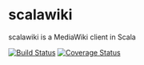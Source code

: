 # scalawiki
scalawiki is a MediaWiki client in Scala

[![Build Status](https://travis-ci.org/intracer/scalawiki.svg?branch=master)](https://travis-ci.org/intracer/scalawiki?branch=master)
[![Coverage Status](https://coveralls.io/repos/intracer/scalawiki/badge.svg)](https://coveralls.io/r/intracer/scalawiki)
